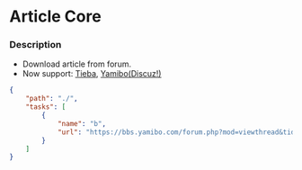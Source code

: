 # Article Core
### Description
- Download article from forum.
- Now support: [Tieba](https://tieba.baidu.com), [Yamibo(Discuz!)](https://bbs.yamibo.com)

```json
{
    "path": "./",
    "tasks": [
        {
            "name": "b",
            "url": "https://bbs.yamibo.com/forum.php?mod=viewthread&tid=182132&page=1&authorid=11241"
        }
    ]
}
```